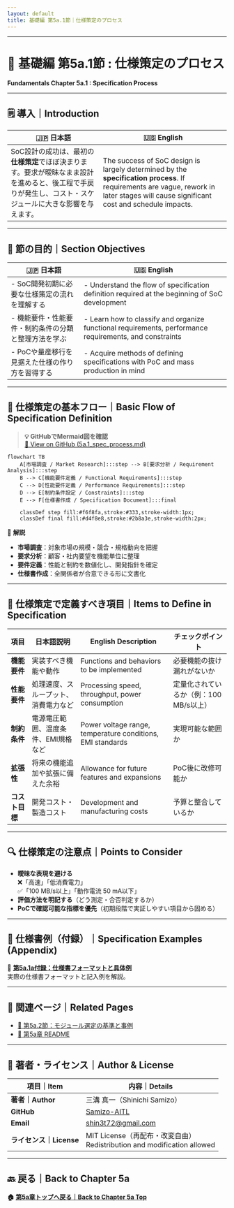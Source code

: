 ```yaml
---
layout: default
title: 基礎編 第5a.1節｜仕様策定のプロセス
---
```


---

# 📘 基礎編 第5a.1節 : 仕様策定のプロセス  
**Fundamentals Chapter 5a.1 : Specification Process**

---

## 🗒 導入｜Introduction

| 🇯🇵 日本語 | 🇺🇸 English |
|-----------|-----------|
| SoC設計の成功は、最初の**仕様策定**でほぼ決まります。要求が曖昧なまま設計を進めると、後工程で手戻りが発生し、コスト・スケジュールに大きな影響を与えます。 | The success of SoC design is largely determined by the **specification process**. If requirements are vague, rework in later stages will cause significant cost and schedule impacts. |

---

## 🎯 節の目的｜Section Objectives

| 🇯🇵 日本語 | 🇺🇸 English |
|-----------|-----------|
| - SoC開発初期に必要な仕様策定の流れを理解する | - Understand the flow of specification definition required at the beginning of SoC development |
| - 機能要件・性能要件・制約条件の分類と整理方法を学ぶ | - Learn how to classify and organize functional requirements, performance requirements, and constraints |
| - PoCや量産移行を見据えた仕様の作り方を習得する | - Acquire methods of defining specifications with PoC and mass production in mind |

---

## 📝 仕様策定の基本フロー｜Basic Flow of Specification Definition

> **💡 GitHubでMermaid図を確認**  
> [🔗 View on GitHub (5a.1_spec_process.md)](https://github.com/Samizo-AITL/Edusemi-v4x/blob/main/chapter5a_spec_module_if/5a.1_spec_process.md)

```mermaid
flowchart TB
    A[市場調査 / Market Research]:::step --> B[要求分析 / Requirement Analysis]:::step
    B --> C[機能要件定義 / Functional Requirements]:::step
    C --> D[性能要件定義 / Performance Requirements]:::step
    D --> E[制約条件設定 / Constraints]:::step
    E --> F[仕様書作成 / Specification Document]:::final

    classDef step fill:#f6f8fa,stroke:#333,stroke-width:1px;
    classDef final fill:#d4f8e8,stroke:#2b8a3e,stroke-width:2px;
```

📍 **解説**  
- **市場調査**：対象市場の規模・競合・規格動向を把握  
- **要求分析**：顧客・社内要望を機能単位に整理  
- **要件定義**：性能と制約を数値化し、開発指針を確定  
- **仕様書作成**：全関係者が合意できる形に文書化  

---

## 📌 仕様策定で定義すべき項目｜Items to Define in Specification

| **項目** | **日本語説明** | **English Description** | **チェックポイント** |
|------|-----------|---------------------|-----------------|
| **機能要件** | 実装すべき機能や動作 | Functions and behaviors to be implemented | 必要機能の抜け漏れがないか |
| **性能要件** | 処理速度、スループット、消費電力など | Processing speed, throughput, power consumption | 定量化されているか（例：100 MB/s以上） |
| **制約条件** | 電源電圧範囲、温度条件、EMI規格など | Power voltage range, temperature conditions, EMI standards | 実現可能な範囲か |
| **拡張性** | 将来の機能追加や拡張に備えた余裕 | Allowance for future features and expansions | PoC後に改修可能か |
| **コスト目標** | 開発コスト・製造コスト | Development and manufacturing costs | 予算と整合しているか |

---

## 🔍 仕様策定の注意点｜Points to Consider

- **曖昧な表現を避ける**  
  ❌「高速」「低消費電力」  
  ✅「100 MB/s以上」「動作電流 50 mA以下」
- **評価方法を明記する**（どう測定・合否判定するか）
- **PoCで確認可能な指標を優先**（初期段階で実証しやすい項目から固める）

---

## 📎 仕様書例（付録）｜Specification Examples (Appendix)

📘 **[第5a.1a付録：仕様書フォーマットと具体例](appendix_5a1_spec_example.md)**  
実際の仕様書フォーマットと記入例を解説。

---

## 🔗 関連ページ｜Related Pages

- [📘 第5a.2節：モジュール選定の基準と事例](5a.2_module_selection.md)  
- [📘 第5a章 README](README.md)  

---

## 👤 著者・ライセンス｜Author & License

| 項目｜Item | 内容｜Details |
|------------|----------------------------|
| **著者｜Author** | 三溝 真一（Shinichi Samizo） |
| **GitHub** | [Samizo-AITL](https://github.com/Samizo-AITL) |
| **Email** | [shin3t72@gmail.com](mailto:shin3t72@gmail.com) |
| **ライセンス｜License** | MIT License（再配布・改変自由）<br>Redistribution and modification allowed |

---

## 🔙 戻る｜Back to Chapter 5a
**🏠 [第5a章トップへ戻る｜Back to Chapter 5a Top](README.md)**
